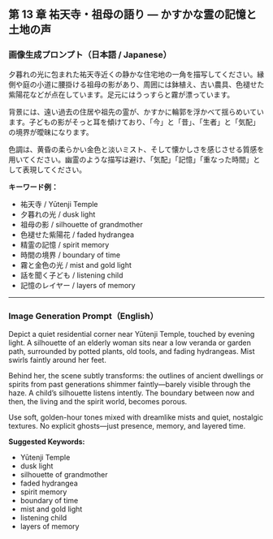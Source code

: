 ## 第 13 章 祐天寺・祖母の語り — かすかな霊の記憶と土地の声

### 画像生成プロンプト（日本語 / Japanese）

夕暮れの光に包まれた祐天寺近くの静かな住宅地の一角を描写してください。縁側や庭の小道に腰掛ける祖母の影があり、周囲には鉢植え、古い農具、色褪せた紫陽花などが点在しています。足元にはうっすらと霧が漂っています。

背景には、遠い過去の住居や祖先の霊が、かすかに輪郭を浮かべて揺らめいています。子どもの影がそっと耳を傾けており、「今」と「昔」、「生者」と「気配」の境界が曖昧になります。

色調は、黄昏の柔らかい金色と淡いミスト、そして懐かしさを感じさせる質感を用いてください。幽霊のような描写は避け、「気配」「記憶」「重なった時間」として表現してください。

**キーワード例：**

- 祐天寺 / Yūtenji Temple
- 夕暮れの光 / dusk light
- 祖母の影 / silhouette of grandmother
- 色褪せた紫陽花 / faded hydrangea
- 精霊の記憶 / spirit memory
- 時間の境界 / boundary of time
- 霧と金色の光 / mist and gold light
- 話を聞く子ども / listening child
- 記憶のレイヤー / layers of memory

---

### Image Generation Prompt（English）

Depict a quiet residential corner near Yūtenji Temple, touched by evening light. A silhouette of an elderly woman sits near a low veranda or garden path, surrounded by potted plants, old tools, and fading hydrangeas. Mist swirls faintly around her feet.

Behind her, the scene subtly transforms: the outlines of ancient dwellings or spirits from past generations shimmer faintly—barely visible through the haze. A child’s silhouette listens intently. The boundary between now and then, the living and the spirit world, becomes porous.

Use soft, golden-hour tones mixed with dreamlike mists and quiet, nostalgic textures. No explicit ghosts—just presence, memory, and layered time.

**Suggested Keywords:**

- Yūtenji Temple
- dusk light
- silhouette of grandmother
- faded hydrangea
- spirit memory
- boundary of time
- mist and gold light
- listening child
- layers of memory

